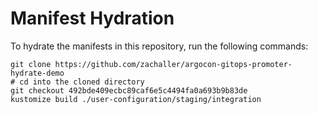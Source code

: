 # Manifest Hydration

To hydrate the manifests in this repository, run the following commands:

```shell
git clone https://github.com/zachaller/argocon-gitops-promoter-hydrate-demo
# cd into the cloned directory
git checkout 492bde409ecbc89caf6e5c4494fa0a693b9b83de
kustomize build ./user-configuration/staging/integration
```
